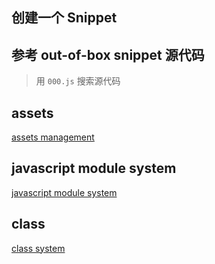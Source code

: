 ## 创建一个 Snippet

## 参考 out-of-box snippet 源代码

> 用 `000.js` 搜索源代码

## assets

[assets management](https://www.odoo.com/documentation/14.0/zh_CN/developer/reference/javascript/javascript_reference.html#class-system)

## javascript module system

[javascript module system](https://www.odoo.com/documentation/14.0/zh_CN/developer/reference/javascript/javascript_reference.html#class-system)

## class

[class system](https://www.odoo.com/documentation/14.0/zh_CN/developer/reference/javascript/javascript_reference.html#class-system)
